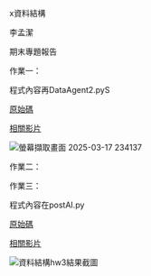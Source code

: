 x資料結構

李孟潔

期末專題報告

作業一：

程式內容再DataAgent2.pyS

[原始碼](https://github.com/Mariannalee/data-structure)

[相關影片](https://youtu.be/YCsPRpge7pY)

![螢幕擷取畫面 2025-03-17 234137](https://github.com/user-attachments/assets/f0518a58-74d9-4bd9-a935-7e1342e1f4e9)

作業二：

作業三：

程式內容在postAI.py

[原始碼](https://github.com/Mariannalee/data-structure/blob/main/postAI.py)

[相關影片](https://youtu.be/9vJVQKTaES0)

![資料結構hw3結果截圖](https://github.com/user-attachments/assets/0f5c3c49-f6e7-47d0-9de0-10fb7133620f)









